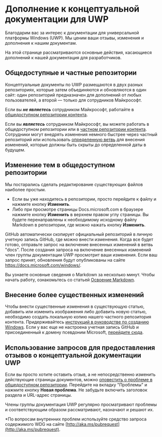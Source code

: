 # <a name="contributing-to-uwp-conceptual-documentation"></a>Дополнение к концептуальной документации для UWP

Благодарим вас за интерес к документации для универсальной платформы Windows (UWP). Мы ценим ваши отзывы, изменения и дополнения к нашим документам.

На этой странице рассматриваются основные действия, касающиеся дополнений к нашей документация для разработчиков.

## <a name="public-and-private-repos"></a>Общедоступные и частные репозитории

Концептуальные документы по UWP размещаются в двух разных репозиториях, которые затем объединяются и обновляются в один сайт: один репозиторий предназначен для дополнений от любых пользователей, а второй — только для сотрудников Майкрософт.

Если вы ***не являетесь*** сотрудником Майкрософт, работайте в [общедоступном репозитории контента](https://github.com/MicrosoftDocs/windows-uwp).

Если вы ***являетесь*** сотрудником Майкрософт, вы можете работать в общедоступном репозитории или в [частном репозитории контента](https://cpubwin.visualstudio.com/_git/windows-uwp). Сотрудники могут внедрять изменения немного быстрее через частный репозиторий или использовать [определенную ветвь](https://review.docs.microsoft.com/en-us/windows-authoring-guide/uwp/conceptual/setup-local-repo-for-large-changes#what-branch-should-i-use-for-my-authoring) для внесения изменений, которые должны быть скрыты до определенной даты в будущем.

## <a name="editing-topics-on-the-public-repo"></a>Изменение тем в общедоступном репозитории

Мы постарались сделать редактирование существующих файлов наиболее простым. 
- Если вы уже находитесь в репозитории, просто перейдите к файлу и нажмите кнопку **Изменить**.  
- Либо при просмотре страницы Docs.microsoft.com в браузере нажмите кнопку **Изменить** в верхнем правом углу страницы. Вы будете перенаправлены к необходимому исходному файлу Markdown в репозитории, где можно нажать кнопку **Изменить**. 

GitHub автоматически скопирует официальный репозиторий в личную учетную запись GitHub, где можно внести изменения. Когда все будет готово, отправьте запрос на включение внесенных изменений в ветвь "docs". После создания запроса на включение внесенных изменений член группы документации UWP просмотрит ваши изменения. Если ваш запрос принят, обновления будут опубликованы на сайте https://docs.microsoft.com/windows/.

Вы узнаете основные сведения о Markdown за несколько минут.  Чтобы начать работу, ознакомьтесь со статьей [Освоение Markdown](https://guides.github.com/features/mastering-markdown/).

## <a name="making-more-substantial-changes"></a>Внесение более существенных изменений

Чтобы внести существенные изменения в существующую статью, добавить или изменить изображения либо добавить новую статью, необходимо создать локальную копию нашего частного репозитория контента. Придерживайтесь [инструкций в руководстве по созданию Windows](https://review.docs.microsoft.com/en-us/windows-authoring-guide/uwp/conceptual/). Если у вас еще не настроена учетная запись GitHub и присоединенный к домену псевдоним Microsoft, [перейдите сюда](https://review.docs.microsoft.com/en-us/windows-authoring-guide/github-account).

## <a name="using-issues-to-provide-feedback-on-uwp-conceptual-documentation"></a>Использование запросов для предоставления отзывов о концептуальной документации UWP

Если вы просто хотите оставить отзыв, а не непосредственно изменить действующие страницы документов, можно [оповестить о проблеме в общедоступном репозитории](https://github.com/MicrosoftDocs/windows-uwp/issues). Перейдите на вкладку "Проблемы" и нажмите кнопку **Новая проблема**. Не забудьте включить заголовок раздела и URL-адрес страницы.

Члены группы документация UWP регулярно просматривают проблемы и соответствующим образом рассматривают, назначают и решают их.

*По вопросам внутренних проблем используйте средство запроса содержимого WDG на сайте [http://aka.ms/pubrequest](http://aka.ms/pubrequest). 
